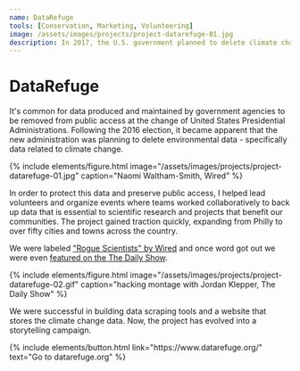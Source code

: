 ```yaml
---
name: DataRefuge
tools: [Conservation, Marketing, Volunteering]
image: /assets/images/projects/project-datarefuge-01.jpg
description: In 2017, the U.S. government planned to delete climate change data. We backed it up before they did.
---
```


# DataRefuge


It's common for data produced and maintained by government agencies to be removed from public access at the change of United States Presidential Administrations. Following the 2016 election, it became apparent that the new administration was planning to delete environmental data - specifically data related to climate change.

{% include elements/figure.html image="/assets/images/projects/project-datarefuge-01.jpg" caption="Naomi Waltham-Smith, Wired" %}

In order to protect this data and preserve public access, I helped lead volunteers and organize events where teams worked collaboratively to back up data that is essential to scientific research and projects that benefit our communities. The project gained traction quickly, expanding from Philly to over fifty cities and towns across the country.

We were labeled ["Rogue Scientists" by Wired](https://www.wired.com/2017/01/rogue-scientists-race-save-climate-data-trump/) and once word got out we were even [featured on the The Daily Show](http://www.cc.com/video-clips/9n7n5i/the-daily-show-with-trevor-noah-canada-holds-on-to-u-s--climate-data-for-a-bit).

{% include elements/figure.html image="/assets/images/projects/project-datarefuge-02.gif" caption="hacking montage with Jordan Klepper, The Daily Show" %}

We were successful in building data scraping tools and a website that stores the climate change data. Now, the project has evolved into a storytelling campaign.

<p class="text-center">
{% include elements/button.html link="https://www.datarefuge.org/" text="Go to datarefuge.org" %}
</p>
